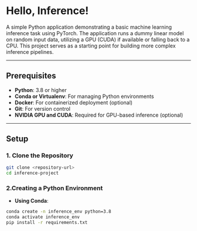 # Hello, Inference!

A simple Python application demonstrating a basic machine learning inference task using PyTorch. The application runs a dummy linear model on random input data, utilizing a GPU (CUDA) if available or falling back to a CPU. This project serves as a starting point for building more complex inference pipelines.

---

## Prerequisites

- **Python**: 3.8 or higher  
- **Conda or Virtualenv**: For managing Python environments  
- **Docker**: For containerized deployment (optional)  
- **Git**: For version control  
- **NVIDIA GPU and CUDA**: Required for GPU-based inference (optional)

---

## Setup

### 1. Clone the Repository

```bash
git clone <repository-url>
cd inference-project
```

### 2.Creating a Python Environment
- **Using Conda**:
```bash
conda create -n inference_env python=3.8
conda activate inference_env
pip install -r requirements.txt
```

